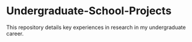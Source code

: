 # Undergraduate-School-Projects
This repository details key experiences in research in my undergraduate career.
